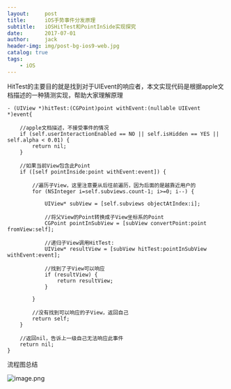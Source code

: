 ```yaml
---
layout:     post
title:      iOS手势事件分发原理
subtitle:   iOSHitTest和PointInSide实现探究
date:       2017-07-01
author:     jack
header-img: img/post-bg-ios9-web.jpg
catalog: true
tags:
    - iOS
---
```


HitTest的主要目的就是找到对于UIEvent的响应者，本文实现代码是根据apple文档描述的一种猜测实现，帮助大家理解原理

```
- (UIView *)hitTest:(CGPoint)point withEvent:(nullable UIEvent *)event{
    
    //apple文档描述，不接受事件的情况
    if (self.userInteractionEnabled == NO || self.isHidden == YES || self.alpha < 0.01) {
        return nil;
    }
    
    //如果当前View包含此Point
    if ([self pointInside:point withEvent:event]) {
        
        //遍历子View，这里注意要从后往前遍历，因为后面的是越靠近用户的
        for (NSInteger i=self.subviews.count-1; i>=0; i--) {
            
            UIView* subView = [self.subviews objectAtIndex:i];
            
            //将父View的Point转换成子View坐标系的Point
            CGPoint pointInSubView = [subView convertPoint:point fromView:self];
            
            //递归子View调用HitTest:
            UIView* resultView = [subView hitTest:pointInSubView withEvent:event];
            
            //找到了子View可以响应
            if (resultView) {
                return resultView;
            }
            
        }
        
        //没有找到可以响应的子View，返回自己
        return self;
    }
    
    //返回nil，告诉上一级自己无法响应此事件
    return nil;
}
```

流程图总结

![image.png](http://upload-images.jianshu.io/upload_images/2042621-dcfdbeeda6c9ce40.png?imageMogr2/auto-orient/strip%7CimageView2/2/w/1240)
